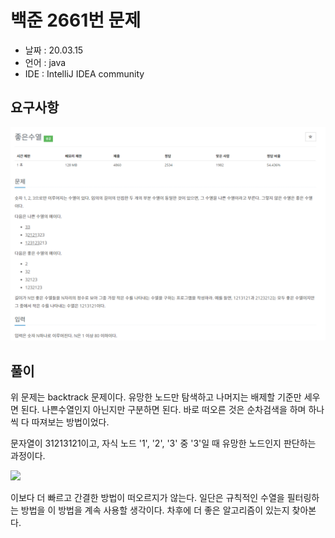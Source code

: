 # 백준 2661번 문제

* 날짜 : 20.03.15
* 언어 : java
* IDE : IntelliJ IDEA community 

## 요구사항

<img src="/doc/backjoon2661.png"> 

## 풀이

위 문제는 backtrack 문제이다. 유망한 노드만 탐색하고 나머지는 배제할 기준만 세우면 된다.  나쁜수열인지 아닌지만 구분하면 된다.  바로 떠오른 것은 순차검색을 하며 하나씩 다 따져보는 방법이었다.  

문자열이 31213121이고, 자식 노드 '1', '2', '3' 중 '3'일 때 유망한 노드인지 판단하는 과정이다.

<img src="/doc/backjoon2661/picture.jpg"> 

이보다 더 빠르고 간결한 방법이 떠오르지가 않는다.  일단은 규칙적인 수열을 필터링하는 방법을 이 방법을 계속 사용할 생각이다.  차후에 더 좋은 알고리즘이 있는지 찾아본다.
